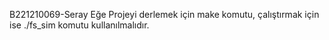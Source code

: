 B221210069-Seray Eğe
Projeyi derlemek için make komutu, çalıştırmak için ise ./fs_sim komutu kullanılmalıdır.
